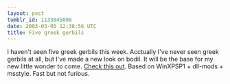 ```yaml
---
layout: post
tumblr_id: 1133045098  
date: 2003-03-05 12:38:56 UTC
title: Five greek gerbils
---
```


I haven't seen five greek gerbils this week. Acctually I've never seen greek gerbils at all, but I've made a new look on bodil. It will be the base for my new little wonder to come. <a href="http://rasmusandersson.se/rp13/gfx/misc_screens/20030306@1415.jpg" target="_blank">Check this out</a>. Based on WinXPSP1 + dll-mods + msstyle. Fast but not furious.
